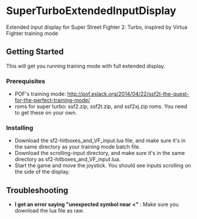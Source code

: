 # SuperTurboExtendedInputDisplay
Extended input display for Super Street Fighter 2: Turbo, inspired by Virtua Fighter training mode

## Getting Started
This will get you running training mode with full extended display.

### Prerequisites
 * POF's training mode: http://pof.eslack.org/2014/04/22/ssf2t-the-quest-for-the-perfect-training-mode/
 * roms for super turbo: ssf2.zip, ssf2t.zip, and ssf2xj.zip roms. You need to get these on your own.
 
### Installing
 * Download the sf2-hitboxes_and_VF_input.lua file, and make sure it's in the same directory as your training mode batch file. 
 * Download the scrolling-input directory, and make sure it's in the same directory as sf2-hitboxes_and_VF_input.lua. 
 * Start the game and move the joystick. You should see inputs scrolling on the side of the display.

## Troubleshooting
 * **I get an error saying "unexpected symbol near <"** : Make sure you download the lua file as raw.
